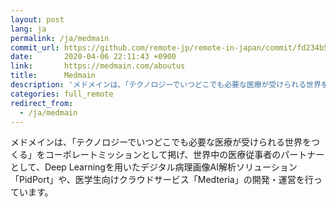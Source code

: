 ```yaml
---
layout: post
lang: ja
permalink: /ja/medmain
commit_url: https://github.com/remote-jp/remote-in-japan/commit/fd234b5a64df2da6c5f2352abacff15f55e6d397
date:       2020-04-06 22:11:43 +0900
link:       https://medmain.com/aboutus
title:      Medmain
description: 'メドメインは、「テクノロジーでいつどこでも必要な医療が受けられる世界をつくる」をコーポレートミッションとして掲げ、世界中の医療従事者のパートナーとして、Deep Learningを用いたデジタル病理画像AI解析ソリューション「PidPort」や、医学生向けクラウドサービス「Medteria」の開発・運営を行っています。'
categories: full_remote
redirect_from:
  - /ja/medmain
---
```


<p>メドメインは、「テクノロジーでいつどこでも必要な医療が受けられる世界をつくる」をコーポレートミッションとして掲げ、世界中の医療従事者のパートナーとして、Deep Learningを用いたデジタル病理画像AI解析ソリューション「PidPort」や、医学生向けクラウドサービス「Medteria」の開発・運営を行っています。</p>
